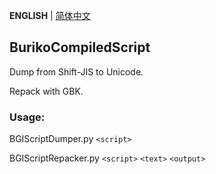 **ENGLISH** | [简体中文](./README.zh-CN.md)

## BurikoCompiledScript

Dump from Shift-JIS to Unicode.

Repack with GBK.

### Usage:

BGIScriptDumper.py `<script>`

BGIScriptRepacker.py `<script>`  `<text>`  `<output>`

